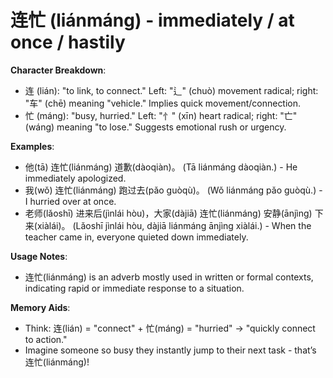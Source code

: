 # **连忙 (liánmáng) - immediately / at once / hastily**

**Character Breakdown**:  
- 连 (lián): "to link, to connect." Left: "辶" (chuò) movement radical; right: "车" (chē) meaning "vehicle." Implies quick movement/connection.  
- 忙 (máng): "busy, hurried." Left: "忄" (xīn) heart radical; right: "亡" (wáng) meaning "to lose." Suggests emotional rush or urgency.

**Examples**:  
- 他(tā) 连忙(liánmáng) 道歉(dàoqiàn)。 (Tā liánmáng dàoqiàn.) - He immediately apologized.  
- 我(wǒ) 连忙(liánmáng) 跑过去(pǎo guòqù)。 (Wǒ liánmáng pǎo guòqù.) - I hurried over at once.  
- 老师(lǎoshī) 进来后(jìnlái hòu)，大家(dàjiā) 连忙(liánmáng) 安静(ānjìng) 下来(xiàlái)。 (Lǎoshī jìnlái hòu, dàjiā liánmáng ānjìng xiàlái.) - When the teacher came in, everyone quieted down immediately.

**Usage Notes**:  
- 连忙(liánmáng) is an adverb mostly used in written or formal contexts, indicating rapid or immediate response to a situation.

**Memory Aids**:  
- Think: 连(lián) = "connect" + 忙(máng) = "hurried" → "quickly connect to action."  
- Imagine someone so busy they instantly jump to their next task - that’s 连忙(liánmáng)!